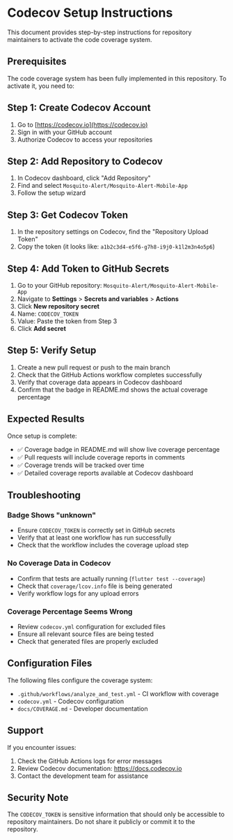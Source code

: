 # Codecov Setup Instructions

This document provides step-by-step instructions for repository maintainers to activate the code coverage system.

## Prerequisites

The code coverage system has been fully implemented in this repository. To activate it, you need to:

## Step 1: Create Codecov Account

1. Go to [https://codecov.io](https://codecov.io)
2. Sign in with your GitHub account
3. Authorize Codecov to access your repositories

## Step 2: Add Repository to Codecov

1. In Codecov dashboard, click "Add Repository"
2. Find and select `Mosquito-Alert/Mosquito-Alert-Mobile-App`
3. Follow the setup wizard

## Step 3: Get Codecov Token

1. In the repository settings on Codecov, find the "Repository Upload Token"
2. Copy the token (it looks like: `a1b2c3d4-e5f6-g7h8-i9j0-k1l2m3n4o5p6`)

## Step 4: Add Token to GitHub Secrets

1. Go to your GitHub repository: `Mosquito-Alert/Mosquito-Alert-Mobile-App`
2. Navigate to **Settings** > **Secrets and variables** > **Actions**
3. Click **New repository secret**
4. Name: `CODECOV_TOKEN`
5. Value: Paste the token from Step 3
6. Click **Add secret**

## Step 5: Verify Setup

1. Create a new pull request or push to the main branch
2. Check that the GitHub Actions workflow completes successfully
3. Verify that coverage data appears in Codecov dashboard
4. Confirm that the badge in README.md shows the actual coverage percentage

## Expected Results

Once setup is complete:

- ✅ Coverage badge in README.md will show live coverage percentage
- ✅ Pull requests will include coverage reports in comments
- ✅ Coverage trends will be tracked over time
- ✅ Detailed coverage reports available at Codecov dashboard

## Troubleshooting

### Badge Shows "unknown"
- Ensure `CODECOV_TOKEN` is correctly set in GitHub secrets
- Verify that at least one workflow has run successfully
- Check that the workflow includes the coverage upload step

### No Coverage Data in Codecov
- Confirm that tests are actually running (`flutter test --coverage`)
- Check that `coverage/lcov.info` file is being generated
- Verify workflow logs for any upload errors

### Coverage Percentage Seems Wrong
- Review `codecov.yml` configuration for excluded files
- Ensure all relevant source files are being tested
- Check that generated files are properly excluded

## Configuration Files

The following files configure the coverage system:

- `.github/workflows/analyze_and_test.yml` - CI workflow with coverage
- `codecov.yml` - Codecov configuration
- `docs/COVERAGE.md` - Developer documentation

## Support

If you encounter issues:

1. Check the GitHub Actions logs for error messages
2. Review Codecov documentation: https://docs.codecov.io
3. Contact the development team for assistance

## Security Note

The `CODECOV_TOKEN` is sensitive information that should only be accessible to repository maintainers. Do not share it publicly or commit it to the repository.